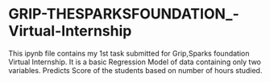 # GRIP-THESPARKSFOUNDATION_-Virtual-Internship
This ipynb file contains my 1st task submitted for Grip,Sparks foundation Virtual Internship.
It is a basic Regression Model of data containing only two variables.
Predicts Score of the students based on number of hours studied.
